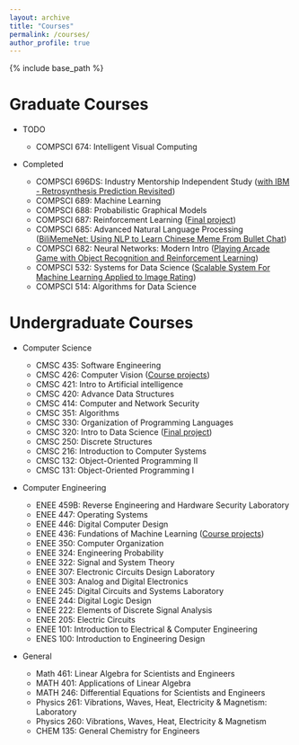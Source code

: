 ```yaml
---
layout: archive
title: "Courses"
permalink: /courses/
author_profile: true
---
```


{% include base_path %}

Graduate Courses
======
* TODO
    * COMPSCI 674: Intelligent Visual Computing

* Completed
    * COMPSCI 696DS: Industry Mentorship Independent Study ([with IBM - Retrosynthesis Prediction Revisited](https://research.ibm.com/publications/retrosynthesis-prediction-revisited))
    * COMPSCI 689: Machine Learning
    * COMPSCI 688: Probabilistic Graphical Models
    * COMPSCI 687: Reinforcement Learning ([Final project](https://github.com/h-tu/course_reports/blob/main/cs687/687_Final.pdf))
    * COMPSCI 685: Advanced Natural Language Processing ([BiliMemeNet: Using NLP to Learn Chinese Meme From Bullet Chat](https://github.com/h-tu/course_reports/blob/main/grad_projects/cs685_BiliMemeNet.pdf))
    * COMPSCI 682: Neural Networks: Modern Intro ([Playing Arcade Game with Object Recognition and Reinforcement Learning](https://github.com/h-tu/course_reports/blob/main/grad_projects/682_Final_Paper.pdf))
    * COMPSCI 532: Systems for Data Science ([Scalable System For Machine Learning Applied to Image Rating](https://github.com/h-tu/course_reports/blob/main/grad_projects/532_Final_Report__2_.pdf))
    * COMPSCI 514: Algorithms for Data Science
    
Undergraduate Courses
======

* Computer Science
    * CMSC 435: Software Engineering
    * CMSC 426: Computer Vision ([Course projects](https://github.com/h-tu/course_reports/tree/main/cs426))
    * CMSC 421: Intro to Artificial intelligence
    * CMSC 420: Advance Data Structures
    * CMSC 414: Computer and Network Security
    * CMSC 351: Algorithms
    * CMSC 330: Organization of Programming Languages
    * CMSC 320: Intro to Data Science ([Final project](https://h-tu.github.io/cs320final/))
    * CMSC 250: Discrete Structures
    * CMSC 216: Introduction to Computer Systems
    * CMSC 132: Object-Oriented Programming II
    * CMSC 131: Object-Oriented Programming I

* Computer Engineering
    * ENEE 459B: Reverse Engineering and Hardware Security Laboratory
    * ENEE 447: Operating Systems
    * ENEE 446: Digital Computer Design
    * ENEE 436: Fundations of Machine Learning ([Course projects](https://github.com/h-tu/course_reports/tree/main/ee436))
    * ENEE 350: Computer Organization
    * ENEE 324: Engineering Probability
    * ENEE 322: Signal and System Theory
    * ENEE 307: Electronic Circuits Design Laboratory
    * ENEE 303: Analog and Digital Electronics
    * ENEE 245: Digital Circuits and Systems Laboratory
    * ENEE 244: Digital Logic Design
    * ENEE 222: Elements of Discrete Signal Analysis
    * ENEE 205: Electric Circuits
    * ENEE 101: Introduction to Electrical & Computer Engineering
    * ENES 100: Introduction to Engineering Design

* General
    * Math 461: Linear Algebra for Scientists and Engineers
    * MATH 401: Applications of Linear Algebra
    * MATH 246: Differential Equations for Scientists and Engineers
    * Physics 261: Vibrations, Waves, Heat, Electricity & Magnetism: Laboratory
    * Physics 260: Vibrations, Waves, Heat, Electricity & Magnetism
    * CHEM 135: General Chemistry for Engineers